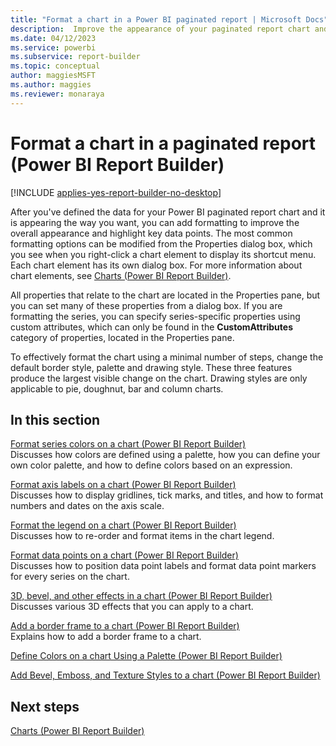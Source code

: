 ```yaml
---
title: "Format a chart in a Power BI paginated report | Microsoft Docs"
description:  Improve the appearance of your paginated report chart and highlight data points using the formatting options found in the properties of each chart element in Power BI Report Builder.
ms.date: 04/12/2023
ms.service: powerbi
ms.subservice: report-builder
ms.topic: conceptual
author: maggiesMSFT
ms.author: maggies
ms.reviewer: monaraya
---
```

# Format a chart in a paginated report (Power BI Report Builder)

[!INCLUDE [applies-yes-report-builder-no-desktop](../../../includes/applies-yes-report-builder-no-desktop.md)]

  After you've defined the data for your Power BI paginated report chart and it is appearing the way you want, you can add formatting to improve the overall appearance and highlight key data points. The most common formatting options can be modified from the Properties dialog box, which you see when you right-click a chart element to display its shortcut menu. Each chart element has its own dialog box. For more information about chart elements, see [Charts &#40;Power BI Report Builder&#41;](charts-report-builder.md).  
  
 All properties that relate to the chart are located in the Properties pane, but you can set many of these properties from a dialog box. If you are formatting the series, you can specify series-specific properties using custom attributes, which can only be found in the **CustomAttributes** category of properties, located in the Properties pane.  
  
 To effectively format the chart using a minimal number of steps, change the default border style, palette and drawing style. These three features produce the largest visible change on the chart. Drawing styles are only applicable to pie, doughnut, bar and column charts.  

## In this section

 [Format series colors on a chart &#40;Power BI Report Builder&#41;](formatting-series-colors-on-chart-report-builder.md)  
 Discusses how colors are defined using a palette, how you can define your own color palette, and how to define colors based on an expression.  
  
 [Format axis labels on a chart &#40;Power BI Report Builder&#41;](/sql/reporting-services/report-design/formatting-axis-labels-on-a-chart-report-builder-and-ssrs)  
 Discusses how to display gridlines, tick marks, and titles, and how to format numbers and dates on the axis scale.  
  
 [Format the legend on a chart &#40;Power BI Report Builder&#41;](chart-legend-formatting-report-builder.md)  
 Discusses how to re-order and format items in the chart legend.  
  
 [Format data points on a chart &#40;Power BI Report Builder&#41;](formatting-data-points-on-chart-report-builder.md)  
 Discusses how to position data point labels and format data point markers for every series on the chart.  
  
 [3D, bevel, and other effects in a chart &#40;Power BI Report Builder&#41;](/sql/reporting-services/report-design/chart-effects-3d-bevel-and-other-report-builder)  
 Discusses various 3D effects that you can apply to a chart.  
  
 [Add a border frame to a chart &#40;Power BI Report Builder&#41;](add-border-frame-to-chart-report-builder.md)  
 Explains how to add a border frame to a chart.  

 [Define Colors on a chart Using a Palette &#40;Power BI Report Builder&#41;](/sql/reporting-services/report-design/define-colors-on-a-chart-using-a-palette-report-builder-and-ssrs)

 [Add Bevel, Emboss, and Texture Styles to a chart &#40;Power BI Report Builder&#41;](chart-effects-add-bevel-emboss-or-texture-report-builder.md)  
  
## Next steps

 [Charts &#40;Power BI Report Builder&#41;](charts-report-builder.md)   
  
  
